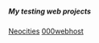<body>
<h5> My testing web projects </h5>
  <a href=”https://cristiancuesta.neocities.org/”>Neocities</a>
  <a href=”https://lapineditacristian.000webhostapp.com/”>000webhost</a>
</body>

